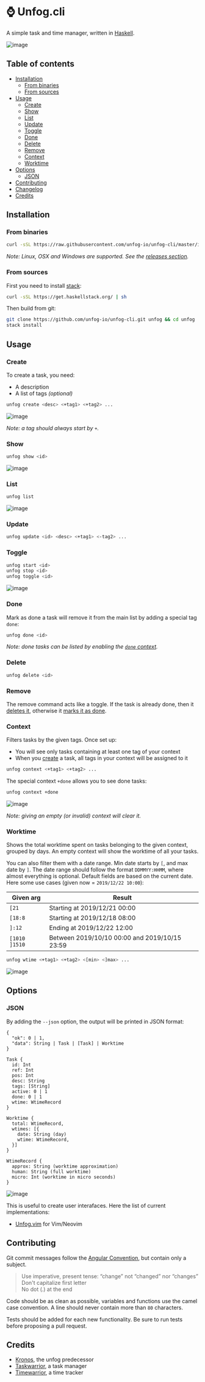 # ⌚ Unfog.cli

A simple task and time manager, written in [Haskell](https://www.haskell.org).

![image](https://user-images.githubusercontent.com/10437171/69493813-cd07d980-0eb3-11ea-911d-8d3e3f493b70.png)

## Table of contents

  * [Installation](#installation)
    * [From binaries](#from-binaries)
    * [From sources](#from-sources)
  * [Usage](#usage)
    * [Create](#create)
    * [Show](#read)
    * [List](#list)
    * [Update](#update)
    * [Toggle](#toggle)
    * [Done](#done)
    * [Delete](#delete)
    * [Remove](#remove)
    * [Context](#context)
    * [Worktime](#worktime)
  * [Options](#options)
    * [JSON](#json)
  * [Contributing](#contributing)
  * [Changelog](https://github.com/unfog-io/unfog-cli/blob/master/CHANGELOG.md#changelog)
  * [Credits](#credits)

## Installation
### From binaries

```bash
curl -sSL https://raw.githubusercontent.com/unfog-io/unfog-cli/master/install.sh | sh
```

*Note: Linux, OSX and Windows are supported. See the [releases
section](https://github.com/unfog-io/unfog-cli/releases).*


### From sources

First you need to install
[stack](https://docs.haskellstack.org/en/stable/README/):

```bash
curl -sSL https://get.haskellstack.org/ | sh
```

Then build from git:
```bash
git clone https://github.com/unfog-io/unfog-cli.git unfog && cd unfog
stack install
```

## Usage
### Create

To create a task, you need:

  - A description
  - A list of tags *(optional)*

```bash
unfog create <desc> <+tag1> <+tag2> ...
```

![image](https://user-images.githubusercontent.com/10437171/69493623-1145aa80-0eb1-11ea-8e34-f14bb3c831bc.png)

*Note: a tag should always start by `+`.*

### Show

```bash
unfog show <id>
```

![image](https://user-images.githubusercontent.com/10437171/69493650-6ed9f700-0eb1-11ea-99f7-77bee937ec3c.png)

### List

```bash
unfog list
```

![image](https://user-images.githubusercontent.com/10437171/69493551-338af880-0eb0-11ea-90fa-5c3c2f7783d4.png)

### Update

```bash
unfog update <id> <desc> <+tag1> <-tag2> ...
```

### Toggle

```bash
unfog start <id>
unfog stop <id>
unfog toggle <id>
```

![image](https://user-images.githubusercontent.com/10437171/69493665-b2346580-0eb1-11ea-8cd4-46f3df331f5a.png)

### Done

Mark as done a task will remove it from the main list by adding a special tag `done`:

```bash
unfog done <id>
```

*Note: done tasks can be listed by enabling the [`done` context](#context).*

### Delete

```bash
unfog delete <id>
```

### Remove

The remove command acts like a toggle. If the task is already done, then it
[deletes it](#delete), otherwise it [marks it as done](#done).

### Context

Filters tasks by the given tags. Once set up:

- You will see only tasks containing at least one tag of your context
- When you [create](#create) a task, all tags in your context will be assigned
  to it

```bash
unfog context <+tag1> <+tag2> ...
```

The special context `+done` allows you to see done tasks:

```bash
unfog context +done
```

![image](https://user-images.githubusercontent.com/10437171/69493746-c88ef100-0eb2-11ea-9dc2-c17dc7b4b8e4.png)

*Note: giving an empty (or invalid) context will clear it.*

### Worktime

Shows the total worktime spent on tasks belonging to the given context, grouped
by days. An empty context will show the worktime of all your tasks.

You can also filter them with a date range. Min date starts by `[`, and max
date by `]`. The date range should follow the format `DDMMYY:HHMM`, where
almost everything is optional. Default fields are based on the current date.
Here some use cases (given now = `2019/12/22 10:00`):

| Given arg | Result |
| --- | --- |
| `[21` | Starting at 2019/12/21 00:00 |
| `[18:8` | Starting at 2019/12/18 08:00 |
| `]:12` | Ending at 2019/12/22 12:00 |
| `[1010 ]1510` | Between 2019/10/10 00:00 and 2019/10/15 23:59 |

```bash
unfog wtime <+tag1> <+tag2> <[min> <]max> ...
```

![image](https://user-images.githubusercontent.com/10437171/69493775-2ae7f180-0eb3-11ea-88a3-a59eb088830e.png)

## Options
### JSON

By adding the `--json` option, the output will be printed in JSON format:

```
{
  "ok": 0 | 1,
  "data": String | Task | [Task] | Worktime
}
```

```
Task {
  id: Int
  ref: Int
  pos: Int
  desc: String
  tags: [String]
  active: 0 | 1
  done: 0 | 1
  wtime: WtimeRecord
}

Worktime {
  total: WtimeRecord,
  wtimes: [{
    date: String (day)
    wtime: WtimeRecord,
  }]
}

WtimeRecord {
  approx: String (worktime approximation)
  human: String (full worktime)
  micro: Int (worktime in micro seconds)
}
```

![image](https://user-images.githubusercontent.com/10437171/69493950-e14cd600-0eb5-11ea-9804-1095e6deb73e.png)

This is useful to create user interafaces. Here the list of current implementations:

  - [Unfog.vim](https://github.com/unfog-io/unfog-vim) for Vim/Neovim

## Contributing

Git commit messages follow the [Angular
Convention](https://gist.github.com/stephenparish/9941e89d80e2bc58a153), but
contain only a subject.

  > Use imperative, present tense: “change” not “changed” nor
  > “changes”<br>Don't capitalize first letter<br>No dot (.) at the end

Code should be as clean as possible, variables and functions use the camel case
convention. A line should never contain more than `80` characters.

Tests should be added for each new functionality. Be sure to run tests before
proposing a pull request.

## Credits

- [Kronos](https://github.com/soywod/kronos.vim), the unfog predecessor
- [Taskwarrior](https://taskwarrior.org), a task manager
- [Timewarrior](https://taskwarrior.org/docs/timewarrior), a time tracker
